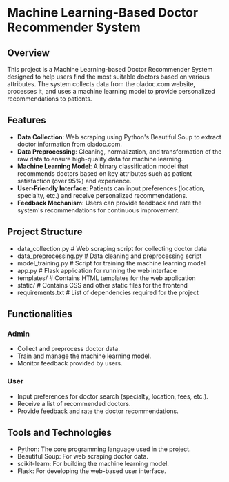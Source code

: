 # Machine Learning-Based Doctor Recommender System

## Overview
This project is a Machine Learning-based Doctor Recommender System designed to help users find the most suitable doctors based on various attributes. The system collects data from the oladoc.com website, processes it, and uses a machine learning model to provide personalized recommendations to patients.

## Features
- **Data Collection**: Web scraping using Python's Beautiful Soup to extract doctor information from oladoc.com.
- **Data Preprocessing**: Cleaning, normalization, and transformation of the raw data to ensure high-quality data for machine learning.
- **Machine Learning Model**: A binary classification model that recommends doctors based on key attributes such as patient satisfaction (over 95%) and experience.
- **User-Friendly Interface**: Patients can input preferences (location, specialty, etc.) and receive personalized recommendations.
- **Feedback Mechanism**: Users can provide feedback and rate the system's recommendations for continuous improvement.

## Project Structure

- data_collection.py # Web scraping script for collecting doctor data
- data_preprocessing.py # Data cleaning and preprocessing script
- model_training.py # Script for training the machine learning model
- app.py # Flask application for running the web interface
- templates/ # Contains HTML templates for the web application
- static/ # Contains CSS and other static files for the frontend
- requirements.txt # List of dependencies required for the project


## Functionalities

### Admin
- Collect and preprocess doctor data.
- Train and manage the machine learning model.
- Monitor feedback provided by users.

### User
- Input preferences for doctor search (specialty, location, fees, etc.).
- Receive a list of recommended doctors.
- Provide feedback and rate the doctor recommendations.

## Tools and Technologies

- Python: The core programming language used in the project.
- Beautiful Soup: For web scraping doctor data.
- scikit-learn: For building the machine learning model.
- Flask: For developing the web-based user interface.
